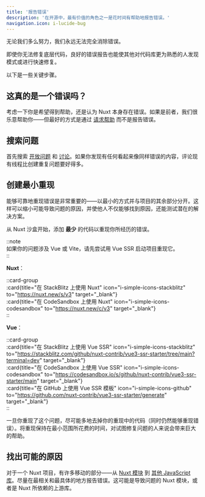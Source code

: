 ```yaml
---
title: '报告错误'
description: '在开源中，最有价值的角色之一是花时间有帮助地报告错误。'
navigation.icon: i-lucide-bug
---
```


无论我们多么努力，我们永远无法完全消除错误。  

即使你无法修复底层代码，良好的错误报告也能使其他对代码库更为熟悉的人发现模式或进行快速修复。  

以下是一些关键步骤。  

## 这真的是一个错误吗？  

考虑一下你是希望得到帮助，还是认为 Nuxt 本身存在错误。如果是前者，我们很乐意帮助你——但最好的方式是通过 [请求帮助](/docs/community/getting-help) 而不是报告错误。  

## 搜索问题  

首先搜索 [开放问题](https://github.com/nuxt/nuxt/issues) 和 [讨论](https://github.com/nuxt/nuxt/discussions)。如果你发现有任何看起来像同样错误的内容，评论现有线程比创建重复问题要好得多。  

## 创建最小重现  

能够可靠地重现错误是非常重要的——以最小的方式并与项目的其余部分分开。这样可以缩小可能导致问题的原因，并使他人不仅能够找到原因，还能测试潜在的解决方案。  

从 Nuxt 沙盒开始，添加 **最少** 的代码以重现你所经历的错误。  

::note  
如果你的问题涉及 Vue 或 Vite，请先尝试用 Vue SSR 启动项目重现它。  
::  

**Nuxt**：  

::card-group  
  :card{title="在 StackBlitz 上使用 Nuxt" icon="i-simple-icons-stackblitz" to="https://nuxt.new/s/v3" target="_blank"}  
  :card{title="在 CodeSandbox 上使用 Nuxt" icon="i-simple-icons-codesandbox" to="https://nuxt.new/c/v3" target="_blank"}  
::  

**Vue**：  

::card-group  
  :card{title="在 StackBlitz 上使用 Vue SSR" icon="i-simple-icons-stackblitz" to="https://stackblitz.com/github/nuxt-contrib/vue3-ssr-starter/tree/main?terminal=dev" target="_blank"}  
  :card{title="在 CodeSandbox 上使用 Vue SSR" icon="i-simple-icons-codesandbox" to="https://codesandbox.io/s/github/nuxt-contrib/vue3-ssr-starter/main" target="_blank"}  
  :card{title="在 GitHub 上使用 Vue SSR 模板" icon="i-simple-icons-github" to="https://github.com/nuxt-contrib/vue3-ssr-starter/generate" target="_blank"}  
::  

一旦你重现了这个问题，尽可能多地去掉你的重现中的代码（同时仍然能够重现错误）。将重现保持在最小范围所花费的时间，对试图修复问题的人来说会带来巨大的帮助。  

## 找出可能的原因  

对于一个 Nuxt 项目，有许多移动的部分——从 [Nuxt 模块](/modules) 到 [其他 JavaScript 库](https://www.npmjs.com)。尽量在最相关和最具体的地方报告错误。这可能是导致问题的 Nuxt 模块，或者是 Nuxt 所依赖的上游库。  
